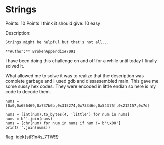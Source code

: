 # Strings
Points: 10
Points I think it should give: 10
easy

Description:
~~~
Strings might be helpful but that's not all...

**Author:** BrokenAppendix#7091
~~~
I have been doing this challenge on and off for a while until today I finally solved it. 

What allowed me to solve it was to realize that the description was complete garbage and I used gdb and dissassembled main. This gave me some sussy hex codes. They were encoded in little endian so here is my code to decode them.

```
nums = [0x0,0x656469,0x737b6b,0x315274,0x73346e,0x54375f,0x212157,0x7d]
  
nums = [int(num).to_bytes(4, 'little') for num in nums]
nums = b''.join(nums)
nums = [chr(num) for num in nums if num != b'\x00']
print(''.join(nums))
```

flag: idek{stR1n4s_7TW!!}

